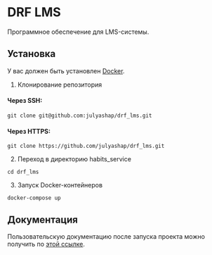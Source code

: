 # DRF LMS
Программное обеспечение для LMS-системы.


## Установка
У вас должен быть установлен [Docker](https://docs.docker.com/engine/install/).

1. Клонирование репозитория 

#### Через SSH:
```git clone git@github.com:julyashap/drf_lms.git```

#### Через HTTPS:
```git clone https://github.com/julyashap/drf_lms.git```

2. Переход в директорию habits_service

```cd drf_lms```

3. Запуск Docker-контейнеров

```docker-compose up```


## Документация
Пользовательскую документацию после запуска проекта можно получить по [этой ссылке](http://127.0.0.1:8000/docs/swagger/).
